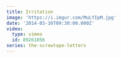 ```yaml
---
title: Irritation
image: 'https://i.imgur.com/MuLYIpM.jpg'
date: '2014-03-16T09:30:00.000Z'
video:
  type: vimeo
  id: 89261056
series: the-screwtape-letters
---
```


